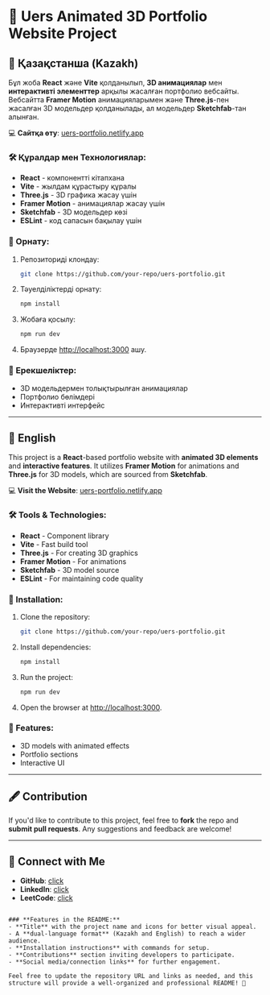 

# 🚀 Uers Animated 3D Portfolio Website Project

## 📍 Қазақстанша (Kazakh)

Бұл жоба **React** және **Vite** қолданылып, **3D анимациялар** мен **интерактивті элементтер** арқылы жасалған портфолио вебсайты. Вебсайтта **Framer Motion** анимацияларымен және **Three.js**-пен жасалған 3D модельдер қолданылады, ал модельдер **Sketchfab**-тан алынған.

💻 **Сайтқа өту**: [uers-portfolio.netlify.app](https://uers-portfolio.netlify.app)

### 🛠️ Құралдар мен Технологиялар:
- **React** - компонентті кітапхана
- **Vite** - жылдам құрастыру құралы
- **Three.js** - 3D графика жасау үшін
- **Framer Motion** - анимациялар жасау үшін
- **Sketchfab** - 3D модельдер көзі
- **ESLint** - код сапасын бақылау үшін

### 📄 Орнату:
1. Репозиториді клондау:
   ```bash
   git clone https://github.com/your-repo/uers-portfolio.git
   ```
2. Тәуелділіктерді орнату:
   ```bash
   npm install
   ```
3. Жобаға қосылу:
   ```bash
   npm run dev
   ```
4. Браузерде [http://localhost:3000](http://localhost:3000) ашу.

### 🎨 Ерекшеліктер:
- 3D модельдермен толықтырылған анимациялар
- Портфолио бөлімдері
- Интерактивті интерфейс

---

## 📍 English

This project is a **React**-based portfolio website with **animated 3D elements** and **interactive features**. It utilizes **Framer Motion** for animations and **Three.js** for 3D models, which are sourced from **Sketchfab**.

💻 **Visit the Website**: [uers-portfolio.netlify.app](https://uers-portfolio.netlify.app)

### 🛠️ Tools & Technologies:
- **React** - Component library
- **Vite** - Fast build tool
- **Three.js** - For creating 3D graphics
- **Framer Motion** - For animations
- **Sketchfab** - 3D model source
- **ESLint** - For maintaining code quality

### 📄 Installation:
1. Clone the repository:
   ```bash
   git clone https://github.com/your-repo/uers-portfolio.git
   ```
2. Install dependencies:
   ```bash
   npm install
   ```
3. Run the project:
   ```bash
   npm run dev
   ```
4. Open the browser at [http://localhost:3000](http://localhost:3000).

### 🎨 Features:
- 3D models with animated effects
- Portfolio sections
- Interactive UI

---

## 🖋️ Contribution

If you'd like to contribute to this project, feel free to **fork** the repo and **submit pull requests**. Any suggestions and feedback are welcome!

---

## 📱 Connect with Me

- **GitHub**: [click](https://github.com/Rasreal?tab=repositories)
- **LinkedIn**: [click](https://www.linkedin.com/in/uersultan/)
- **LeetCode**: [click](https://leetcode.com/u/uers/)
```

### **Features in the README:**
- **Title** with the project name and icons for better visual appeal.
- A **dual-language format** (Kazakh and English) to reach a wider audience.
- **Installation instructions** with commands for setup.
- **Contributions** section inviting developers to participate.
- **Social media/connection links** for further engagement.

Feel free to update the repository URL and links as needed, and this structure will provide a well-organized and professional README! 🚀